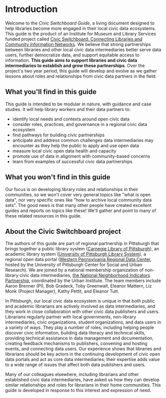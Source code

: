 # Introduction

Welcome to the _Civic Switchboard Guide_, a living document designed to help libraries become more engaged in their local civic data ecosystems. This guide is the product of an Institute for Museum and Library Services funded project called [Civic Switchboard: Connecting Libraries and Community Information Networks](https://civic-switchboard.github.io/). We believe that strong partnerships between libraries and other local civic data intermediaries better serve data users, further democratize data, and support equitable access to information. **This guide aims to support libraries and civic data intermediaries to establish and grow these partnerships**. Over the project's two year period, this guide will develop and evolve as we gather lessons about roles and relationships from civic data partners in the field.

## What you'll find in this guide

This guide is intended to be modular in nature, with guidance and case studies. It will help library workers and their data partners to:

* identify local needs and contexts around open civic data
* consider roles, practices, and governance in a regional civic data ecosystem
* find pathways for building civic partnerships
* anticipate and address common challenges data intermediaries may encounter as they help the public to apply and use open data
* measure local civic open data health and capacity
* promote use of data in alignment with community-based concerns
* learn from examples of successful civic data partnerships

## What you won't find in this guide

Our focus is on developing library roles and relationships in their communities, so we won't cover very general topics like "what is open data", nor very specific ones like "how to archive local community data sets". The good news is that many other people have created excellent guides and reports on topics like these! We'll gather and point to many of these related resources in this guide.

## About the Civic Switchboard project

The authors of this guide are part of regional partnership in Pittsburgh that brings together a public library system \([Carnegie Library of Pittsburgh](https://www.carnegielibrary.org/)\), an academic library system \([University of Pittsburgh Library System](https://www.library.pitt.edu/)\), a regional open data portal \([Western Pennsylvania Regional Data Center](http://www.wprdc.org/), hosted by the University of Pittsburgh Center for Social and Urban Research\). We are joined by a national membership organization of non-library civic data intermediaries, [the National Neighborhood Indicators Partnership](https://github.com/civic-switchboard/guide/tree/6d474c8c5966f7d2c5234b10e15626af6f15b288/National%20Neighborhood%20Indicators%20Partnership/README.md), coordinated by the Urban Institute. The team members include Aaron Brenner \(PI\), Bob Gradeck, Toby Greenwalt, Eleanor Mattern, Liz Monk \(Project Manager\), Kathy Pettit, and Eleanor Tutt.

In Pittsburgh, our local civic data ecosystem is unique in that both public and academic librarians are actively involved as data intermediaries, and they work in close collaboration with other civic data publishers and users. Librarians regularly partner with local governments, non-library intermediaries, civic organizations, student organizations, and data users in a variety of ways. They play a number of roles, including helping people discover civic information, building data literacy and technical skills, providing technical assistance in data management and documentation, creating feedback mechanisms to publishers, convening and hosting events, and connecting data users. Our experience shows that libraries and librarians should be key actors in the continuing development of civic open data portals and act as core data intermediaries; their expertise adds value to a wide range of issues that affect both data publishers and users.

Many of our colleagues elsewhere, including librarians and other established civic data intermediaries, have asked us how they can develop similar relationships and roles for librarians in their home communities. This guide is developed in response to this interest and expression of need.

